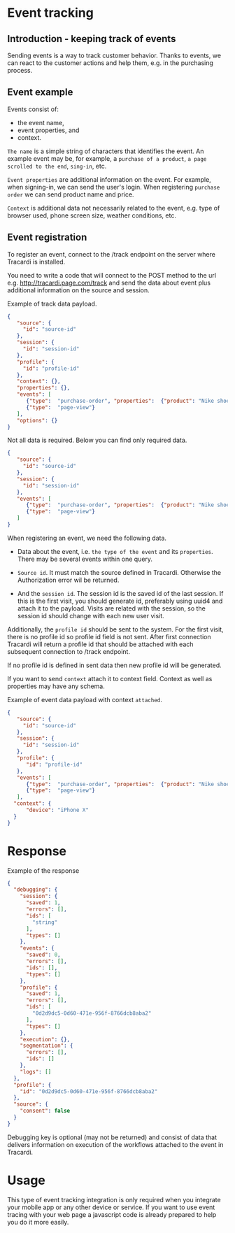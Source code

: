 # Event tracking

## Introduction - keeping track of events

Sending events is a way to track customer behavior. Thanks to events, we can react to the 
customer actions and help them, e.g. in the purchasing process.

## Event example

Events consist of: 

* the event name, 
* event properties, and 
* context.

`The name` is a simple string of characters that identifies the event. An example event may be, 
for example, a `purchase of a product`, `a page scrolled to the end`, `sing-in`, etc.

`Event properties` are additional information on the event. For example, when signing-in, we can send the 
user's login. When registering `purchase order` we can send product name and price. 

`Context` is additional data not necessarily related to the event, e.g. type of browser used, 
phone screen size, weather conditions, etc.

## Event registration

To register an event, connect to the /track endpoint on the server where Tracardi is installed.

You need to write a code that will connect to the POST method to the url e.g. 
http://tracardi.page.com/track and send the data about event plus additional information 
on the source and session.

Example of track data payload.

```json
{
   "source": {
     "id": "source-id"
   },
   "session": {
     "id": "session-id"
   },
   "profile": {
     "id": "profile-id"
   },
   "context": {},
   "properties": {},
   "events": [
      {"type":  "purchase-order", "properties":  {"product": "Nike shoes", "quantity": 1}},
      {"type":  "page-view"}
   ],
   "options": {}
} 
```

Not all data is required. Below you can find only required data.

```json
{
   "source": {
     "id": "source-id"
   },
   "session": {
     "id": "session-id"
   },
   "events": [
      {"type":  "purchase-order", "properties":  {"product": "Nike shoes", "quantity": 1}},
      {"type":  "page-view"}
   ]
} 
```

When registering an event, we need the following data.

* Data about the event, i.e. `the type of the event` and its `properties`. There may be several events within one query.

* `Source id`. It must match the source defined in Tracardi. Otherwise the Authorization error wil be returned. 

* And the `session id`. The session id is the saved id of the last session. If this is the first visit, you should generate id, preferably using uuid4 and attach it to the payload. Visits are related with the session, so the session id should change with each new user visit.

Additionally, the `profile id` should be sent to the system. 
For the first visit, there is no profile id so profile id field is not sent. After first connection
Tracardi will return a profile id that should be attached with each subsequent connection to /track endpoint.

If no profile id is defined in sent data then new profile id will be generated. 

If you want to send `context` attach it to context field. Context as well as properties 
may have any schema. 

Example of event data payload with context `attached`.

```json
{
   "source": {
     "id": "source-id"
   },
   "session": {
     "id": "session-id"
   },
   "profile": {
      "id": "profile-id"
   },
   "events": [
      {"type":  "purchase-order", "properties":  {"product": "Nike shoes", "quantity": 1}},
      {"type":  "page-view"}
   ],
  "context": {
      "device": "iPhone X"
  }   
} 
```

# Response

Example of the response

```json
{
  "debugging": {
    "session": {
      "saved": 1,
      "errors": [],
      "ids": [
        "string"
      ],
      "types": []
    },
    "events": {
      "saved": 0,
      "errors": [],
      "ids": [],
      "types": []
    },
    "profile": {
      "saved": 1,
      "errors": [],
      "ids": [
        "0d2d9dc5-0d60-471e-956f-8766dcb8aba2"
      ],
      "types": []
    },
    "execution": {},
    "segmentation": {
      "errors": [],
      "ids": []
    },
    "logs": []
  },
  "profile": {
    "id": "0d2d9dc5-0d60-471e-956f-8766dcb8aba2"
  },
  "source": {
    "consent": false
  }
}
```

Debugging key is optional (may not be returned) and consist of data that delivers information on execution of the workflows attached
to the event in Tracardi. 

# Usage

This type of event tracking integration is only required when you integrate your mobile app or any other 
device or service. If you want to use event tracing with your web page a javascript code is already prepared 
to help you do it more easily. 

